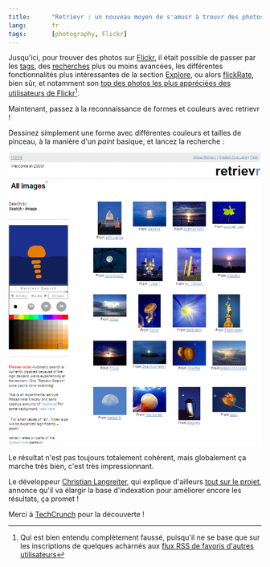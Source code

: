 ```yaml
---
title:      "Retrievr : un nouveau moyen de s'amusr à trouvr des photos sur Flickr"
lang:       fr
tags:       [photography, Flickr]
---
```


Jusqu'ici, pour trouver des photos sur [Flickr](https://www.flickr.com/), il était possible de passer par les [tags](https://www.flickr.com/photos/tags/), des [recherches](https://www.flickr.com/photos/search/) plus ou moins avancées, les différentes fonctionnalités plus intéressantes de la section [Explore](https://www.flickr.com/explore/), ou alors [flickRate](http://flickrate.gasteroprod.com/), bien sûr, et notamment son [top des photos les plus appréciées des utilisateurs de Flickr](http://flickrate.gasteroprod.com/most_favored.php)[^1].

Maintenant, passez à la reconnaissance de formes et couleurs avec retrievr !


[^1]: Qui est bien entendu complètement faussé, puisqu'il ne se base que sur les inscriptions de quelques acharnés aux [flux RSS de favoris d'autres utilisateurs](https://www.flickr.com/groups/flickrate/discuss/63649/)

Dessinez simplement une forme avec différentes couleurs et tailles de pinceau, à la manière d'un *paint* basique, et lancez la recherche :

![](retrievr.png "Cherchons un coucher de soleil avec retrievr…")


Le résultat n'est pas toujours totalement cohérent, mais globalement ça marche très bien, c'est très impressionnant.

Le développeur [Christian Langreiter](http://www.langreiter.com/), qui explique d'ailleurs [tout sur le projet](http://labs.systemone.at/retrievr/about), annonce qu'il va élargir la base d'indexation pour améliorer encore les résultats, ça promet !

Merci à [TechCrunch](http://www.techcrunch.com/2006/01/03/the-retrievr-flickr-tool/) pour la découverte !
